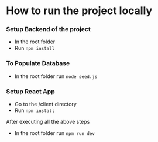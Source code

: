 # How to run the project locally

### Setup Backend of the project
* In the root folder
* Run `npm install`

###  To Populate Database 
* In the root folder run `node seed.js`

### Setup React App
* Go to the /client directory
* Run `npm install`

After executing all the above steps 
* In the root folder run  `npm run dev`

